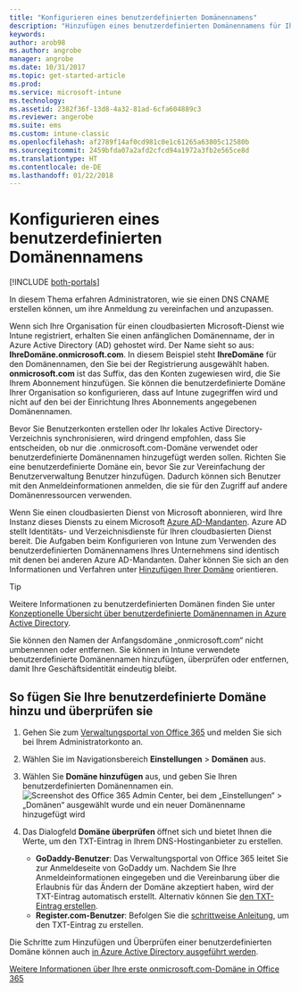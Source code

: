 ```yaml
---
title: "Konfigurieren eines benutzerdefinierten Domänennamens"
description: "Hinzufügen eines benutzerdefinierten Domänennamens für Ihr Intune-Abonnement"
keywords: 
author: arob98
ms.author: angrobe
manager: angrobe
ms.date: 10/31/2017
ms.topic: get-started-article
ms.prod: 
ms.service: microsoft-intune
ms.technology: 
ms.assetid: 2382f36f-13d8-4a32-81ad-6cfa604889c3
ms.reviewer: angerobe
ms.suite: ems
ms.custom: intune-classic
ms.openlocfilehash: af2789f14af0cd981c0e1c61265a63805c12580b
ms.sourcegitcommit: 2459bfda07a2afd2cfcd94a1972a3fb2e565ce8d
ms.translationtype: HT
ms.contentlocale: de-DE
ms.lasthandoff: 01/22/2018
---
```

# <a name="configure-a-custom-domain-name"></a>Konfigurieren eines benutzerdefinierten Domänennamens

[!INCLUDE [both-portals](./includes/note-for-both-portals.md)]

In diesem Thema erfahren Administratoren, wie sie einen DNS CNAME erstellen können, um ihre Anmeldung zu vereinfachen und anzupassen.

Wenn sich Ihre Organisation für einen cloudbasierten Microsoft-Dienst wie Intune registriert, erhalten Sie einen anfänglichen Domänenname, der in Azure Active Directory (AD) gehostet wird. Der Name sieht so aus: **IhreDomäne.onmicrosoft.com**. In diesem Beispiel steht **IhreDomäne** für den Domänennamen, den Sie bei der Registrierung ausgewählt haben. **onmicrosoft.com** ist das Suffix, das den Konten zugewiesen wird, die Sie Ihrem Abonnement hinzufügen. Sie können die benutzerdefinierte Domäne Ihrer Organisation so konfigurieren, dass auf Intune zugegriffen wird und nicht auf den bei der Einrichtung Ihres Abonnements angegebenen Domänennamen.

Bevor Sie Benutzerkonten erstellen oder Ihr lokales Active Directory-Verzeichnis synchronisieren, wird dringend empfohlen, dass Sie entscheiden, ob nur die .onmicrosoft.com-Domäne verwendet oder benutzerdefinierte Domänennamen hinzugefügt werden sollen. Richten Sie eine benutzerdefinierte Domäne ein, bevor Sie zur Vereinfachung der Benutzerverwaltung Benutzer hinzufügen. Dadurch können sich Benutzer mit den Anmeldeinformationen anmelden, die sie für den Zugriff auf andere Domänenressourcen verwenden.

Wenn Sie einen cloudbasierten Dienst von Microsoft abonnieren, wird Ihre Instanz dieses Diensts zu einem Microsoft [Azure AD-Mandanten](http://technet.microsoft.com/library/jj573650.aspx#BKMK_WhatIsAnAzureADTenant). Azure AD stellt Identitäts- und Verzeichnisdienste für Ihren cloudbasierten Dienst bereit. Die Aufgaben beim Konfigurieren von Intune zum Verwenden des benutzerdefinierten Domänennamens Ihres Unternehmens sind identisch mit denen bei anderen Azure AD-Mandanten. Daher können Sie sich an den Informationen und Verfahren unter [Hinzufügen Ihrer Domäne](https://azure.microsoft.com/documentation/articles/active-directory-add-domain/) orientieren.

> [!TIP]
> Weitere Informationen zu benutzerdefinierten Domänen finden Sie unter [Konzeptionelle Übersicht über benutzerdefinierte Domänennamen in Azure Active Directory](https://azure.microsoft.com/documentation/articles/active-directory-add-domain-concepts/).

Sie können den Namen der Anfangsdomäne „onmicrosoft.com“ nicht umbenennen oder entfernen. Sie können in Intune verwendete benutzerdefinierte Domänennamen hinzufügen, überprüfen oder entfernen, damit Ihre Geschäftsidentität eindeutig bleibt.

## <a name="to-add-and-verify-your-custom-domain"></a>So fügen Sie Ihre benutzerdefinierte Domäne hinzu und überprüfen sie

1. Gehen Sie zum [Verwaltungsportal von Office 365](https://portal.office.com/Admin/Default.aspx) und melden Sie sich bei Ihrem Administratorkonto an.

2. Wählen Sie im Navigationsbereich **Einstellungen** &gt; **Domänen** aus.

3. Wählen Sie **Domäne hinzufügen** aus, und geben Sie Ihren benutzerdefinierten Domänennamen ein.
   ![Screenshot des Office 365 Admin Center, bei dem „Einstellungen“ > „Domänen“ ausgewählt wurde und ein neuer Domänenname hinzugefügt wird](./media/domain-custom-add.png)
4. Das Dialogfeld **Domäne überprüfen** öffnet sich und bietet Ihnen die Werte, um den TXT-Eintrag in Ihrem DNS-Hostinganbieter zu erstellen.
    - **GoDaddy-Benutzer**: Das Verwaltungsportal von Office 365 leitet Sie zur Anmeldeseite von GoDaddy um. Nachdem Sie Ihre Anmeldeinformationen eingegeben und die Vereinbarung über die Erlaubnis für das Ändern der Domäne akzeptiert haben, wird der TXT-Eintrag automatisch erstellt. Alternativ können Sie [den TXT-Eintrag erstellen](https://support.office.com/article/Create-DNS-records-at-GoDaddy-for-Office-365-f40a9185-b6d5-4a80-bb31-aa3bb0cab48a).
    - **Register.com-Benutzer**: Befolgen Sie die [schrittweise Anleitung](https://support.office.com/article/Create-DNS-records-at-Register-com-for-Office-365-55bd8c38-3316-48ae-a368-4959b2c1684e#BKMK_verify), um den TXT-Eintrag zu erstellen.

Die Schritte zum Hinzufügen und Überprüfen einer benutzerdefinierten Domäne können auch [in Azure Active Directory ausgeführt werden](https://azure.microsoft.com/documentation/articles/active-directory-add-domain/).

[Weitere Informationen über Ihre erste onmicrosoft.com-Domäne in Office 365](https://support.office.com/article/About-your-initial-onmicrosoft-com-domain-in-Office-365-B9FC3018-8844-43F3-8DB1-1B3A8E9CFD5A)
